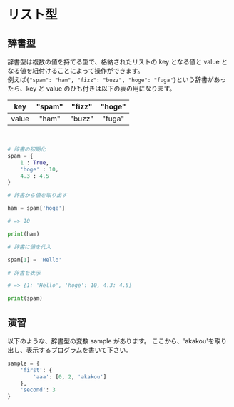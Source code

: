 # リスト型

## 辞書型

辞書型は複数の値を持てる型で、格納されたリストの key となる値と value となる値を紐付けることによって操作ができます。  
例えば`{"spam": "ham", "fizz": "buzz", "hoge": "fuga"}`という辞書があったら、key と value のひも付きは以下の表の用になります。

|  key  | "spam" | "fizz" | "hoge" |
| :---: | :----: | :----: | :----: |
| value | "ham"  | "buzz" | "fuga" |

<br>

```py
# 辞書の初期化
spam = {
    1 : True,
    'hoge' : 10,
    4.3 : 4.5
}

# 辞書から値を取り出す

ham = spam['hoge']

# => 10

print(ham)

# 辞書に値を代入

spam[1] = 'Hello'

# 辞書を表示

# => {1: 'Hello', 'hoge': 10, 4.3: 4.5}

print(spam)
```

## 演習

以下のような、辞書型の変数 sample があります。
ここから、'akakou'を取り出し、表示するプログラムを書いて下さい。

```py
sample = {
    'first': {
        'aaa': [0, 2, 'akakou']
    },
    'second': 3
}
```
